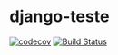 # django-teste

[![codecov](https://codecov.io/gh/EstudosPython/django-teste/branch/main/graph/badge.svg?token=7OL4JFJV13)](https://codecov.io/gh/EstudosPython/django-teste)
[![Build Status](https://www.travis-ci.com/EstudosPython/django-teste.svg?branch=main)](https://www.travis-ci.com/EstudosPython/django-teste)
